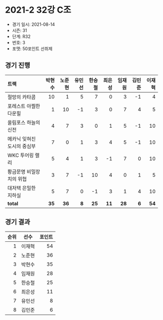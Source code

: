 # 2021-2 32강 C조

- 경기 일시: 2021-08-14
- 시즌: 31
- 단계: R32
- 번호: 3
- 포맷: 50포인트 선취제





## 경기 진행

| 트랙 | 박현수 | 노준현 | 유민선 | 한승철 | 최은성 | 임재원 | 김민준 | 이재혁 |
|:---|---:|---:|---:|---:|---:|---:|---:|---:|
| 절망의 카타콤 | 10 | 1 | 5 | 7 | 0 | 3 | -1 | 4 |
| 포레스트 아찔한 다운힐 | 1 | 10 | -1 | 3 | 0 | 7 | 4 | 5 |
| 올림포스 하늘의 신전 | 4 | 7 | 3 | 0 | 1 | 5 | -1 | 10 |
| 메카닉 잊혀진 도시의 중심부 | 7 | 0 | 1 | 3 | 4 | 5 | -1 | 10 |
| WKC 투어링 랠리 | 5 | 4 | 1 | 3 | -1 | 7 | 0 | 10 |
| 황금문명 비밀장치의 위협 | 3 | 7 | -1 | 10 | 4 | 0 | 1 | 5 |
| 대저택 은밀한 지하실 | 5 | 7 | 0 | -1 | 3 | 1 | 4 | 10 |
| __total__ | __35__ | __36__ | __8__ | __25__ | __11__ | __28__ | __6__ | __54__ |




## 경기 결과

| 순위 | 선수 | 포인트 |
|---:|:---:|---:|
| 1 | 이재혁 | 54 |
| 2 | 노준현 | 36 |
| 3 | 박현수 | 35 |
| 4 | 임재원 | 28 |
| 5 | 한승철 | 25 |
| 6 | 최은성 | 11 |
| 7 | 유민선 | 8 |
| 8 | 김민준 | 6 |

